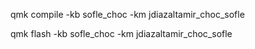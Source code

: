 qmk compile -kb sofle_choc -km jdiazaltamir_choc_sofle

qmk flash -kb sofle_choc -km jdiazaltamir_choc_sofle
